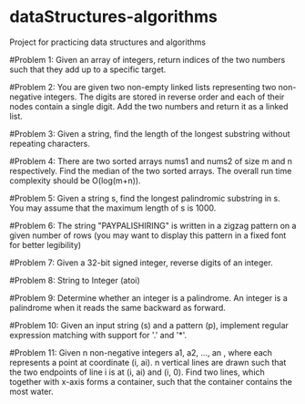 # dataStructures-algorithms
Project for practicing data structures and algorithms

#Problem 1: 
Given an array of integers, return indices of the two numbers such that they add up to a specific target.
     
#Problem 2: 
You are given two non-empty linked lists representing two non-negative integers. The digits are stored in reverse order and each of their nodes contain a single digit. Add the two numbers and return it as a linked list.
     
#Problem 3: 
Given a string, find the length of the longest substring without repeating characters.
     
#Problem 4: 
There are two sorted arrays nums1 and nums2 of size m and n respectively. Find the median of the two sorted arrays. The overall run time complexity should be O(log(m+n)).

#Problem 5: 
Given a string s, find the longest palindromic substring in s. You may assume that the maximum length of s is 1000.

#Problem 6: 
The string "PAYPALISHIRING" is written in a zigzag pattern on a given number of rows (you may want to display this pattern in a fixed font for better legibility)

#Problem 7:
Given a 32-bit signed integer, reverse digits of an integer.

#Problem 8: 
String to Integer (atoi)

#Problem 9: 
Determine whether an integer is a palindrome. An integer is a palindrome when it reads the same backward as forward.

#Problem 10: 
Given an input string (s) and a pattern (p), implement regular expression matching with support for '.' and '*'.
     
#Problem 11: 
Given n non-negative integers a1, a2, ..., an , where each represents a point at coordinate (i, ai). n vertical lines are drawn such that the two endpoints of line i is at (i, ai) and (i, 0). Find two lines, which together with x-axis forms a container, such that the container contains the most water.